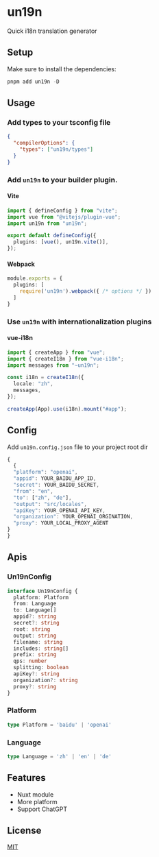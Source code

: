 # un19n

Quick i18n translation generator

## Setup

Make sure to install the dependencies:

```ts
pnpm add un19n -D
```

## Usage

### Add types to your tsconfig file

```json
{
  "compilerOptions": {
    "types": ["un19n/types"]
  }
}
```

### Add `un19n` to your builder plugin.

#### Vite

```ts vite.config.ts
import { defineConfig } from "vite";
import vue from "@vitejs/plugin-vue";
import un19n from "un19n";

export default defineConfig({
  plugins: [vue(), un19n.vite()],
});
```

#### Webpack

```ts webpack.config.js
module.exports = {
  plugins: [
    require('un19n').webpack({ /* options */ })
  ]
}
```

### Use `un19n` with internationalization plugins

#### vue-i18n

```ts main.ts
import { createApp } from "vue";
import { createI18n } from "vue-i18n";
import messages from "~un19n";

const i18n = createI18n({
  locale: "zh",
  messages,
});

createApp(App).use(i18n).mount("#app");
```

## Config

Add `un19n.config.json` file to your project root dir

```ts un19n.config.json
{
  {
  "platform": "openai",
  "appid": YOUR_BAIDU_APP_ID,
  "secret": YOUR_BAIDU_SECRET,
  "from": "en",
  "to": ["zh", "de"],
  "output": "src/locales",
  "apiKey": YOUR_OPENAI_API_KEY,
  "organization": YOUR_OPENAI_ORGINATION,
  "proxy": YOUR_LOCAL_PROXY_AGENT
}
}
```

## Apis

### Un19nConfig

```ts
interface Un19nConfig {
  platform: Platform
  from: Language
  to: Language[]
  appid?: string
  secret?: string
  root: string
  output: string
  filename: string
  includes: string[]
  prefix: string
  qps: number
  splitting: boolean
  apiKey?: string
  organization?: string
  proxy?: string
}
```

### Platform

```ts
type Platform = 'baidu' | 'openai'
```

### Language

```ts
type Language = 'zh' | 'en' | 'de'
```

## Features

- Nuxt module
- More platform
- Support ChatGPT

## License
[MIT](./LICENSE)
